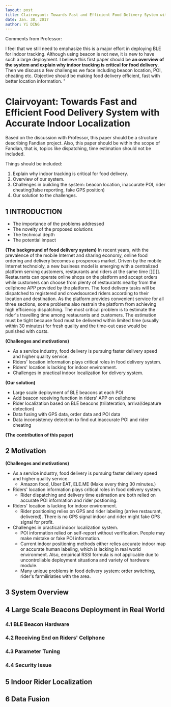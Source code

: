 ```yaml
--- 
layout: post
title: Clairvoyant: Towards Fast and Efficient Food Delivery System with Accurate Indoor Localization
date: Jan. 30, 2017
author: Yi DING
---
```


[comment]: # (This is the outline 1 for the Falcon paper for Fandian for MobiCom 2018)

Comments from Professor:

I feel that we still need to emphasize this is a major effort in deploying BLE for indoor tracking.  Although using beacon is not new,  it is new to have such a large deployment.  I believe this first paper should be **an overview of the system and explain why indoor tracking is critical for food delivery**.  Then we discuss a few challenges we face including beacon location, POI, cheating etc.  Objective should be making food delivery efficient, fast with better location information.  "

# Clairvoyant: Towards Fast and Efficient Food Delivery System with Accurate Indoor Localization

Based on the discussion with Professor, this paper should be a structure describing Fandian project. Also, this paper should be within the scope of Fandian, that is, topics like dispatching, time estimation should not be included.

Things should be included:
1. Explain why indoor tracking is critical for food delivery.
2. Overview of our system.
3. Challenges in building the system: beacon location, inaccurate POI, rider cheating(false reporting, fake GPS position)
4. Our solution to the challenges.


## 1 INTRODUCTION

* The importance of the problems addressed
* The novelty of the proposed solutions
* The technical depth
* The potential impact

**(The background of food delivery system)**
In recent years, with the prevalence of the mobile Internet and sharing economy, online food ordering and delivery becomes a prosperous market. Driven by the mobile Internet technololy, a new business model is emerging with a centralized platform serving customers, restaurants and riders at the same time [][][]. Restaurants can operate online shops on the platform and accept orders while customers can choose from plenty of restaurants nearby from the cellphone APP provided by the platform. The food delivery tasks will be dispatched to registered and crowdsourced riders according to their location and destination. As the platform provides convenient service for all three sections, some problems also restrain the platform from achieving high efficiency dispatching. The most critical problem is to estimate the rider's travelling time among restaurants and customers. The estimation must be tight because food must be delivered within limited time (usually within 30 minutes) for fresh quality and the time-out case would be punished with costs.



**(Challenges and motivations)**
* As a service industry, food delivery is pursuing faster delivery speed and higher quality service.
* Riders' location information plays critical roles in food delivery system.
* Riders' location is lacking for indoor environment.
* Challenges in practical indoor localization for delivery system.

**(Our solution)**
* Large scale deployment of BLE beacons at each POI
* Add beacon receiving function in riders' APP on cellphone
* Rider localization based on BLE beacons (trilateration, arrival/depature detection)
* Data fusing with GPS data, order data and POI data
* Data inconsistency detection to find out inaccurate POI and rider cheating

**(The contribution of this paper)**


## 2 Motivation
**(Challenges and motivations)**
* As a service industry, food delivery is pursuing faster delivery speed and higher quality service.
    * Amazon food, Uber EAT, ELE.ME (Make every thing 30 minutes.)
* Riders' location information plays critical roles in food delivery system.
    * Rider dispatching and delivery time estimation are both relied on accurate POI information and rider postioning.
* Riders' location is lacking for indoor environment.
    * Rider positioning relies on GPS and rider labeling (arrive restaurant, delivered). There is no GPS signal indoor and rider might fake GPS signal for profit.
* Challenges in practical indoor localization system.
    * POI information relied on self-report without verification. People may make mistake or fake POI information.
    * Current indoor positioning methods either relies accurate indoor map or accurate human labeling, which is lacking in real world environment. Also, empirical RSSI formula is not applicable due to uncontrollable deployment situationa and variety of hardware module.
    * Many unique problems in food delivery system: order switching, rider's farmiliriaties with the area.

## 3 System Overview

## 4 Large Scale Beacons Deployment in Real World

### 4.1 BLE Beacon Hardware

### 4.2 Receiving End on Riders' Cellphone

### 4.3 Parameter Tuning

### 4.4 Security Issue 


## 5 Indoor Rider Localization

## 6 Data Fusion

